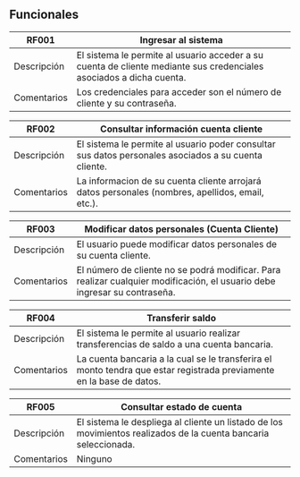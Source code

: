 ## Funcionales

|RF001| Ingresar al sistema |
|---|---|
|Descripción| El sistema le permite al usuario acceder a su cuenta de cliente mediante sus credenciales asociados a dicha cuenta. |
|Comentarios| Los credenciales para acceder son el número de cliente y su contraseña. |  


|RF002| Consultar información cuenta cliente |
|---|---|
|Descripción| El sistema le permite al usuario poder consultar sus datos personales asociados a su cuenta cliente. |
|Comentarios| La informacion de su cuenta cliente arrojará datos personales (nombres, apellidos, email, etc.). |


|RF003| Modificar datos personales (Cuenta Cliente) |
|---|---|
|Descripción| El usuario puede modificar datos personales de su cuenta cliente. |
|Comentarios| El número de cliente no se podrá modificar. Para realizar cualquier modificación, el usuario debe ingresar su contraseña. |


|RF004| Transferir saldo |
|---|---|
|Descripción| El sistema le permite al usuario realizar transferencias de saldo a una cuenta bancaria. |
|Comentarios| La cuenta bancaria a la cual se le transferira el monto tendra que estar registrada previamente en la base de datos. |


|RF005| Consultar estado de cuenta |
|---|---|
|Descripción| El sistema le despliega al cliente un listado de los movimientos realizados de la cuenta bancaria seleccionada. |
|Comentarios| Ninguno |
